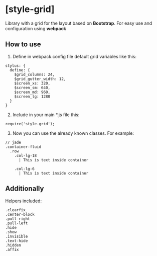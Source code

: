 # [style-grid]
Library with a grid for the layout based on **Bootstrap**. For easy use and configuration using **webpack**

## How to use

1) Define in webpack.config file default grid variables like this:
```
stylus: {
  define: {
    $grid_columns: 24,
    $grid_gutter_width: 12,
    $screen_xs: 320,
    $screen_sm: 640,
    $screen_md: 960,
    $screen_lg: 1280
  }
}
```

2) Include in your main *.js file this:
```
require('style-grid');
```

3) Now you can use the already known classes. For example:
```
// jade
.container-fluid
  .row
    .col-lg-18
      | This is text inside container

    .col-lg-6
      | This is text inside container
```

## Additionally

Helpers included:
```
.clearfix
.center-block
.pull-right
.pull-left
.hide
.show
.invisible
.text-hide
.hidden
.affix
```